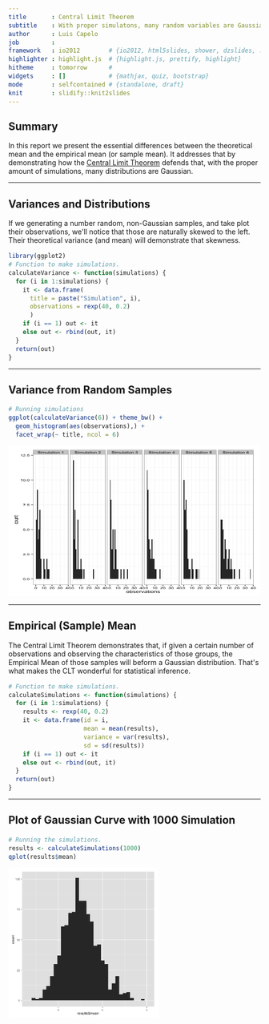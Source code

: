 ```yaml
---
title       : Central Limit Theorem
subtitle    : With proper simulatons, many random variables are Gaussian.
author      : Luis Capelo
job         : 
framework   : io2012        # {io2012, html5slides, shower, dzslides, ...}
highlighter : highlight.js  # {highlight.js, prettify, highlight}
hitheme     : tomorrow      # 
widgets     : []            # {mathjax, quiz, bootstrap}
mode        : selfcontained # {standalone, draft}
knit        : slidify::knit2slides
---
```


## Summary

In this report we present the essential differences between the theoretical mean and the empirical mean (or sample  mean). It addresses that by demonstrating how the [Central Limit Theorem](http://en.wikipedia.org/wiki/Central_limit_theorem) defends that, with the proper amount of simulations, many distributions are Gaussian.


--- 

## Variances and Distributions

If we generating a number random, non-Gaussian samples, and take plot their observations, we'll notice that those are naturally skewed to the left. Their theoretical variance (and mean) will demonstrate that skewness. 


```r
library(ggplot2)
# Function to make simulations.
calculateVariance <- function(simulations) {
  for (i in 1:simulations) {
    it <- data.frame(
      title = paste("Simulation", i),
      observations = rexp(40, 0.2)
      )
    if (i == 1) out <- it
    else out <- rbind(out, it)
  }
  return(out)
}
```

---

## Variance from Random Samples

```r
# Running simulations
ggplot(calculateVariance(6)) + theme_bw() + 
  geom_histogram(aes(observations),) + 
  facet_wrap(~ title, ncol = 6)
```

<img src="assets/fig/unnamed-chunk-2-1.png" title="plot of chunk unnamed-chunk-2" alt="plot of chunk unnamed-chunk-2" width="1000in" height="300in" />

---

## Empirical (Sample) Mean

The Central Limit Theorem demonstrates that, if given a certain number of observations and observing the characteristics of those groups, the Empirical Mean of those samples will beform a Gaussian distribution. That's what makes the CLT wonderful for statistical inference.


```r
# Function to make simulations.
calculateSimulations <- function(simulations) {
  for (i in 1:simulations) {
    results <- rexp(40, 0.2)
    it <- data.frame(id = i, 
                     mean = mean(results), 
                     variance = var(results),
                     sd = sd(results))
    if (i == 1) out <- it
    else out <- rbind(out, it)
  }
  return(out)
}
```

---

## Plot of Gaussian Curve with 1000 Simulation


```r
# Running the simulations.
results <- calculateSimulations(1000)
qplot(results$mean)
```

<img src="assets/fig/unnamed-chunk-4-1.png" title="plot of chunk unnamed-chunk-4" alt="plot of chunk unnamed-chunk-4" height="300in" />









